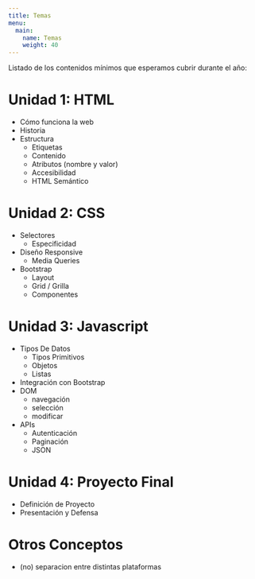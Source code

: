```yaml
---
title: Temas
menu:
  main:
    name: Temas
    weight: 40
---
```


Listado de los contenidos mínimos que esperamos cubrir durante el año:

# Unidad 1: HTML

- Cómo funciona la web
- Historia
- Estructura
    - Etiquetas
    - Contenido
    - Atributos (nombre y valor)
    - Accesibilidad
    - HTML Semántico

# Unidad 2: CSS

- Selectores
	- Especificidad
- Diseño Responsive
	- Media Queries
- Bootstrap
    - Layout
    - Grid / Grilla
    - Componentes

# Unidad 3: Javascript
- Tipos De Datos
    - Tipos Primitivos
    - Objetos
    - Listas
- Integración con Bootstrap
- DOM
    - navegación
    - selección
    - modificar
- APIs
    - Autenticación
    - Paginación
    - JSON

# Unidad 4: Proyecto Final
- Definición de Proyecto
- Presentación y Defensa

# Otros Conceptos

- (no) separacion entre distintas plataformas
